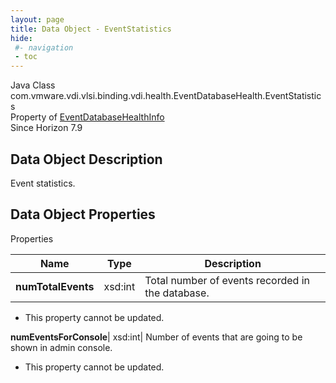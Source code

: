 ```yaml
---
layout: page
title: Data Object - EventStatistics
hide:
 #- navigation
 - toc
---
```






Java Class
    com.vmware.vdi.vlsi.binding.vdi.health.EventDatabaseHealth.EventStatistics  
Property of
     [EventDatabaseHealthInfo](vdi.health.EventDatabaseHealth.EventDatabaseHealthInfo.md#field_detail)  
Since 
    Horizon 7.9

## Data Object Description 

Event statistics. 

## Data Object Properties

Properties

Name |  Type |  Description   
---|---|---  
**numTotalEvents**|  xsd:int|  Total number of events recorded in the database.   


* This property cannot be updated.

  
**numEventsForConsole**|  xsd:int|  Number of events that are going to be shown in admin console.   


* This property cannot be updated.

  
  
  
 
  
  


